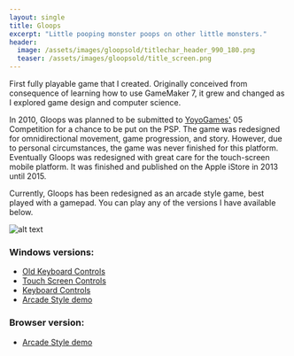```yaml
---
layout: single
title: Gloops
excerpt: "Little pooping monster poops on other little monsters."
header:
  image: /assets/images/gloopsold/titlechar_header_990_180.png
  teaser: /assets/images/gloopsold/title_screen.png
---
```



First fully playable game that I created.
Originally conceived from consequence of learning how to use GameMaker 7, it grew and changed as I explored game design and computer science.

In 2010, Gloops was planned to be submitted to [YoyoGames'](https://www.yoyogames.com) 05 Competition for a chance to be put on the PSP. The game was redesigned for omnidirectional movement, game progression, and story. However, due to personal circumstances, the game was never finished for this platform.
Eventually Gloops was redesigned with great care for the touch-screen mobile platform. It was finished and published on the Apple iStore in 2013 until 2015. 

Currently, Gloops has been redesigned as an arcade style game, best played with a gamepad.
You can play any of the versions I have available below.

![alt text](../../assets/images/gloopsold/screenshot_001.png "Mobile version screenshot")


### Windows versions:
  * [Old Keyboard Controls ](https://www.dropbox.com/s/f4tqfakxlfk53vs/Gloops%20OldVersion.exe?dl=1)
  * [Touch Screen Controls](https://www.dropbox.com/s/0odgm9quc32s87o/gloops_windows_touch_controls.exe?dl=1)
  * [Keyboard Controls](https://www.dropbox.com/s/sctjm2he9f3pinv/gloops_windows_keyboard_controls.exe?dl=1)
  * [Arcade Style demo](https://www.dropbox.com/s/odfkqae4dln0rjo/gloops_arcade_windows_demo.exe?dl=1)
  
### Browser version:
  * [Arcade Style demo](../../assets/games/gloops_game)